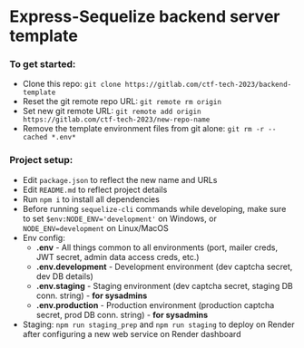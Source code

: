 # Express-Sequelize backend server template

### To get started:

- Clone this repo: `git clone https://gitlab.com/ctf-tech-2023/backend-template`
- Reset the git remote repo URL: `git remote rm origin`
- Set new git remote URL: `git remote add origin https://gitlab.com/ctf-tech-2023/new-repo-name`
- Remove the template environment files from git alone: `git rm -r --cached *.env*`

### Project setup:

- Edit `package.json` to reflect the new name and URLs
- Edit `README.md` to reflect project details
- Run `npm i` to install all dependencies
- Before running `sequelize-cli` commands while developing, make sure to set `$env:NODE_ENV='development'` on Windows, or `NODE_ENV=development` on Linux/MacOS
- Env config:
  - **.env** - All things common to all environments (port, mailer creds, JWT secret, admin data access creds, etc.)
  - **.env.development** - Development environment (dev captcha secret, dev DB details)
  - **.env.staging** - Staging environment (dev captcha secret, staging DB conn. string) - **for sysadmins**
  - **.env.production** - Production environment (production captcha secret, prod DB conn. string) - **for sysadmins**
- Staging: `npm run staging_prep` and `npm run staging` to deploy on Render after configuring a new web service on Render dashboard
